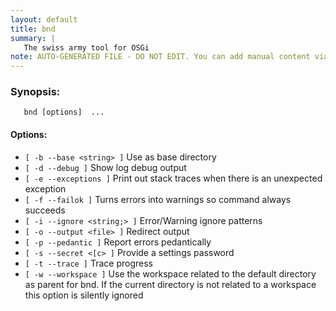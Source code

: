 ```yaml
---
layout: default
title: bnd
summary: |
   The swiss army tool for OSGi
note: AUTO-GENERATED FILE - DO NOT EDIT. You can add manual content via same filename in _ext sub-folder. 
---
```


### Synopsis: #
	   bnd [options]  ...


#### Options: #
- `[ -b --base <string> ]` Use as base directory
- `[ -d --debug ]` Show log debug output
- `[ -e --exceptions ]` Print out stack traces when there is an unexpected exception
- `[ -f --failok ]` Turns errors into warnings so command always succeeds
- `[ -i --ignore <string;> ]` Error/Warning ignore patterns
- `[ -o --output <file> ]` Redirect output
- `[ -p --pedantic ]` Report errors pedantically
- `[ -s --secret <[c> ]` Provide a settings password
- `[ -t --trace ]` Trace progress
- `[ -w --workspace ]` Use the workspace related to the default directory as parent for bnd. If the current directory is not related to a workspace this option is silently ignored

